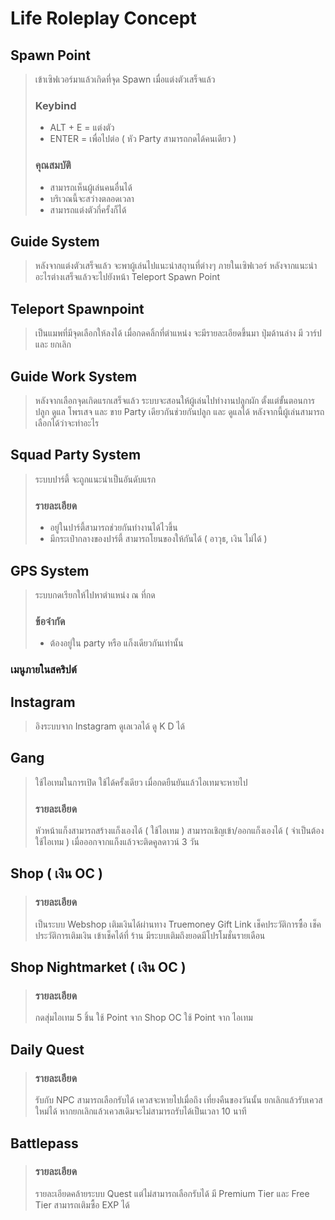 # Life Roleplay Concept
## Spawn Point
> เข้าเซิฟเวอร์มาแล้วเกิดที่จุด Spawn เมื่อแต่งตัวเสร็จแล้ว
>### Keybind
>- ALT + E = แต่งตัว
>- ENTER = เพื่อไปต่อ ( หัว Party สามารถกดได้คนเดียว )
>### คุณสมบัติ
>- สามารถเห็นผู้เล่นคนอื่นได้
>- บริเวณนี้จะสว่างตลอดเวลา
>- สามารถแต่งตัวกี่ครั้งก็ได้
## Guide System
>หลังจากแต่งตัวเสร็จแล้ว จะพาผู้เล่นไปแนะนำสถุานที่ต่างๆ ภายในเซิฟเวอร์
หลังจากแนะนำอะไรต่างเสร็จแล้วจะไปยังหน้า Teleport Spawn Point
## Teleport Spawnpoint
>เป็นแมพที่มีจุดเลือกให้ลงได้
เมื่อกดคลิ้กที่ตำแหน่ง จะมีรายละเอียดขึ้นมา ปุ่มด้านล่าง มี 
วาร์ป และ ยกเลิก
## Guide Work System
>หลังจากเลือกจุดเกิดแรกเสร็จแล้ว ระบบจะสอนให้ผู้เล่นไปทำงานปลูกผัก ตั้งแต่ขั้นตอนการ ปลูก ดูแล โพรเสจ และ ขาย Party เดียวกันช่วยกันปลูก และ ดูแลได้ หลังจากนี้ผู้เล่นสามารถเลือกได้ว่าจะทำอะไร
## Squad Party System
>ระบบปาร์ตี้ จะถูกแนะนำเป็นอันดับแรก
> ### รายละเอียด
> - อยู่ในปาร์ตี้สามารถช่วยกันทำงานได้ไวขึ้น
> - มีกระเป๋ากลางของปาร์ตี้ สามารถโยนของให้กันได้ ( อาวุธ, เงิน ไม่ได้ )
## GPS System
> ระบบกดเรียกให้ไปหาตำแหน่ง ณ ที่กด 
> ### ข้อจำกัด
> - ต้องอยู่ใน party หรือ แก็งเดียวกันเท่านั้น
### เมนูภายในสคริปต์
## Instagram
> อิงระบบจาก Instagram
> ดูเลเวลได้
> ดู K D ได้
## Gang
> ใช้ไอเทมในการเปิด ใช้ได้ครั้งเดียว เมื่อกดยืนยันแล้วไอเทมจะหายไป
> ### รายละเอียด
> หัวหน้าแก็งสามารถสร้างแก็งเองได้ ( ใช้ไอเทม )
> สามารถเชิญเข้า/ออกแก็งเองได้ ( จำเป็นต้องใช้ไอเทม )
> เมื่อออกจากแก็งแล้วจะติดคูลดาวน์ 3 วัน
## Shop ( เงิน OC )
> ### รายละเอียด
> เป็นระบบ Webshop เติมเงินได้ผ่านทาง Truemoney Gift Link
> เช็คประวัติการซื้อ
> เช็คประวัติการเติมเงิน
> เข้าเช็คได้ที่ ร้าน
> มีระบบเติมถึงยอดมีโปรโมชั่นรายเดือน
## Shop Nightmarket ( เงิน OC )
> ### รายละเอียด
> กดสุ่มไอเทม 5 ชิ้น
> ใช้ Point จาก Shop OC
> ใช้ Point จาก ไอเทม
## Daily Quest
> ### รายละเอียด
> รับกับ NPC
> สามารถเลือกรับได้ เควสจะหายไปเมื่อถึง เที่ยงคืนของวันนั้น
> ยกเลิกแล้วรับเควสใหม่ได้
> หากยกเลิกแล้วเควสเดิมจะไม่สามารถรับได้เป็นเวลา 10 นาที
## Battlepass
> ### รายละเอียด
> รายละเอียดคล้ายระบบ Quest แต่ไม่สามารถเลือกรับได้
> มี Premium Tier และ Free Tier
> สามารถเติมซื้อ EXP ได้
